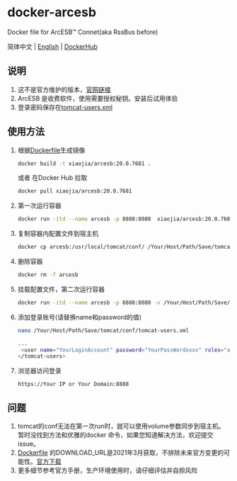 # docker-arcesb
Docker file for ArcESB™ Connet(aka RssBus before)

简体中文 | [English](./README.en-WW.md) | [DockerHub](https://hub.docker.com/r/xiaojia/arcesb)

## 说明

1. 这不是官方维护的版本，[官网链接](https://www.arcesb.com/)
2. ArcESB 是收费软件，使用需要授权秘钥。安装后试用体验
3. 登录密码保存在[tomcat-users.xml](./tomcat/conf/tomcat-users.xml)

## 使用方法

1. 根据[Dockerfile](./Dockerfile)生成镜像

   ~~~bash
   docker build -t xiaojia/arcesb:20.0.7681 .
   ~~~

   或者 在Docker Hub 拉取

   ~~~bash
   docker pull xiaojia/arcesb:20.0.7681
   ~~~

2. 第一次运行容器

   ~~~bash
   docker run -itd --name arcesb -p 8888:8080  xiaojia/arcesb:20.0.7681
   ~~~

3. 复制容器内配置文件到宿主机

   ~~~bash
   docker cp arcesb:/usr/local/tomcat/conf/ /Your/Host/Path/Save/tomcat/conf
   ~~~

4. 删除容器

   ~~~bash
   docker rm -f arcesb
   ~~~

5. 挂载配置文件，第二次运行容器

   ~~~bash
   docker run -itd --name arcesb -p 8888:8080 -v /Your/Host/Path/Save/tomcat/conf/:/usr/local/tomcat/conf/ -v /Your/Host/Path/Save/tomcat/logs:/usr/local/tomcat/logs -v /Your/Host/Path/Save/arcesb:/root/arcesb xiaojia/arcesb:20.0.7681
   ~~~

6. 添加登录账号(请替换name和password的值)

   ~~~bash
   nano /Your/Host/Path/Save/tomcat/conf/tomcat-users.xml
   
   ...
   	<user name="YourLoginAccount" password="YourPassWordxxxx" roles="arcesb_admin,admin-gui,manager-gui,manager-status,manager-script,manager-jmx" />
   </tomcat-users>
   ~~~

7. 浏览器访问登录

   ~~~
   https://Your IP or Your Domain:8888
   ~~~

## 问题

1. tomcat的conf无法在第一次run时，就可以使用volume参数同步到宿主机。暂时没找到方法和优雅的docker 命令，如果您知道解决方法，欢迎提交issue。
2. [Dockerfile](./Dockerfile) 的DOWNLOAD_URL是2021年3月获取，不排除未来官方变更的可能性。[官方下载](https://www.arcesb.com/download/)
3. 更多细节参考官方手册，生产环境使用时，请仔细评估并自担风险

